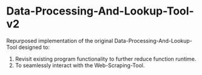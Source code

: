 # Data-Processing-And-Lookup-Tool-v2

Repurposed implementation of the original Data-Processing-And-Lookup-Tool designed to:  
1. Revisit existing program functionality to further reduce function runtime.
2. To seamlessly interact with the Web-Scraping-Tool.  

